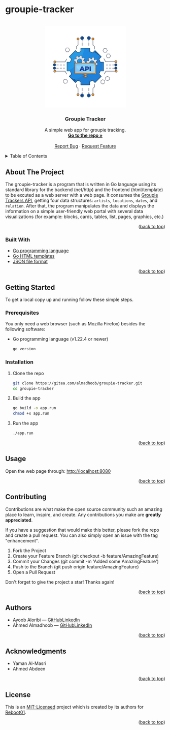 # groupie-tracker

<!-- PROJECT LOGO -->
<br />
<div align="center">
  <a href="https://gitea.com/almadhoob/groupie-tracker">
    <img src="static/images/logo.png" alt="Logo" width="256" height="256">
  </a>

<h3 align="center">Groupie Tracker</h3>

  <p align="center">
    A simple web app for groupie tracking.
    <br />
    <a href="https://gitea.com/almadhoob/groupie-tracker"><strong>Go to the repo »</strong></a>
    <br />
    <br />
    <a href="https://gitea.com/almadhoob/groupie-tracker/issues/new?labels=bug&template=bug-report---.md">Report Bug</a>
    ·
    <a href="https://gitea.com/almadhoob/groupie-tracker/issues/new?labels=enhancement&template=feature-request---.md">Request Feature</a>
  </p>
</div>

<!-- TABLE OF CONTENTS -->
<details>
  <summary>Table of Contents</summary>
  <ol>
    <li>
      <a href="#about-the-project">About The Project</a>
      <ul>
        <li><a href="#built-with">Built With</a></li>
      </ul>
    </li>
    <li>
      <a href="#getting-started">Getting Started</a>
      <ul>
        <li><a href="#prerequisites">Prerequisites</a></li>
        <li><a href="#installation">Installation</a></li>
      </ul>
    </li>
    <li><a href="#usage">Usage</a></li>
    <li><a href="#contributing">Contributing</a></li>
    <li><a href="#authors">Authors</a></li>
    <li><a href="#acknowledgments">Acknowledgments</a></li>
    <li><a href="#license">License</a></li>
  </ol>
</details>

<!-- ABOUT THE PROJECT -->

## About The Project

<!-- <div align="center"><img src="images/screenshot.png" alt="Screenshot"></div> -->
<!-- <br /> -->

The groupie-tracker is a program that is written in Go language using its standard library for the backend (net/http) and the frontend (html/template) to be excuted as a web server with a web page. It consumes the [Groupie Trackers API](https://groupietrackers.herokuapp.com/api), getting four data structures: `artists`, `locations`, `dates`, and `relation`. After that, the program manipulates the data and displays the information on a simple user-friendly web portal with several data visualizations (for example: blocks, cards, tables, list, pages, graphics, etc.)

<p align="right">(<a href="#groupie-tracker">back to top</a>)</p>

### Built With

- [Go programming language](https://go.dev/doc/)
- [Go HTML templates](https://pkg.go.dev/html/template/)
- [JSON file format](https://www.json.org/json-en.html/)

<p align="right">(<a href="#groupie-tracker">back to top</a>)</p>

<!-- GETTING STARTED -->

## Getting Started

To get a local copy up and running follow these simple steps.

### Prerequisites

You only need a web browser (such as Mozilla Firefox) besides the following software:

- Go programming language (v1.22.4 or newer)
  ```sh
  go version
  ```

### Installation

1. Clone the repo

   ```sh
   git clone https://gitea.com/almadhoob/groupie-tracker.git
   cd groupie-tracker
   ```

2. Build the app

   ```sh
   go build -o app.run
   chmod +x app.run
   ```

3. Run the app
   ```sh
   ./app.run
   ```

<p align="right">(<a href="#groupie-tracker">back to top</a>)</p>

<!-- USAGE EXAMPLES -->

## Usage

Open the web page through: [http://localhost:8080](http://127.0.0.1:8080)

<p align="right">(<a href="#groupie-tracker">back to top</a>)</p>

<!-- CONTRIBUTING -->

## Contributing

Contributions are what make the open source community such an amazing place to learn, inspire, and create. Any contributions you make are **greatly appreciated**.

If you have a suggestion that would make this better, please fork the repo and create a pull request. You can also simply open an issue with the tag "enhancement".

1. Fork the Project
2. Create your Feature Branch (git checkout -b feature/AmazingFeature)
3. Commit your Changes (git commit -m 'Added some AmazingFeature')
4. Push to the Branch (git push origin feature/AmazingFeature)
5. Open a Pull Request

Don't forget to give the project a star! Thanks again!

<p align="right">(<a href="#groupie-tracker">back to top</a>)</p>

<!-- AUTHORS -->

## Authors

- Ayoob Aloribi — [GitHub](https://github.com/aloribi)[LinkedIn](https://bh.linkedin.com/in/ayoob-aloribi/)
- Ahmed Almadhoob — [GitHub](https://github.com/almadhoob)[LinkedIn](https://bh.linkedin.com/in/almadhoob/)

<p align="right">(<a href="#groupie-tracker">back to top</a>)</p>

<!-- ACKNOWLEDGMENTS -->

## Acknowledgments

- Yaman Al-Masri
- Ahmed Abdeen

<p align="right">(<a href="#groupie-tracker">back to top</a>)</p>

<!-- LICENSE -->

## License

This is an [MIT-Licensed](./LICENSE) project which is created by its authors for [Reboot01](https://reboot01.com/).

<p align="right">(<a href="#groupie-tracker">back to top</a>)</p>
